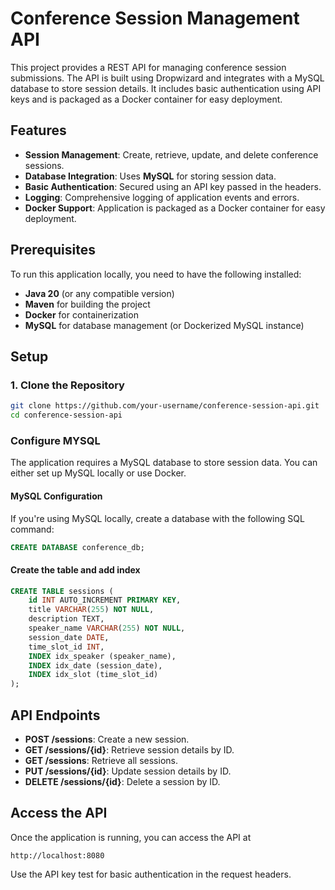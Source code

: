 # Conference Session Management API

This project provides a REST API for managing conference session submissions. The API is built using Dropwizard and integrates with a MySQL database to store session details. It includes basic authentication using API keys and is packaged as a Docker container for easy deployment.

## Features

- **Session Management**: Create, retrieve, update, and delete conference sessions.
- **Database Integration**: Uses **MySQL** for storing session data.
- **Basic Authentication**: Secured using an API key passed in the headers.
- **Logging**: Comprehensive logging of application events and errors.
- **Docker Support**: Application is packaged as a Docker container for easy deployment.

## Prerequisites

To run this application locally, you need to have the following installed:

- **Java 20** (or any compatible version)
- **Maven** for building the project
- **Docker** for containerization
- **MySQL** for database management (or Dockerized MySQL instance)

## Setup

### 1. Clone the Repository

```bash
git clone https://github.com/your-username/conference-session-api.git
cd conference-session-api
```
### Configure MYSQL

The application requires a MySQL database to store session data. You can either set up MySQL locally or use Docker.

#### MySQL Configuration
If you're using MySQL locally, create a database with the following SQL command:

```sql
CREATE DATABASE conference_db;
```

#### Create the table and add index

```sql
CREATE TABLE sessions (
    id INT AUTO_INCREMENT PRIMARY KEY,
    title VARCHAR(255) NOT NULL,
    description TEXT,
    speaker_name VARCHAR(255) NOT NULL,
    session_date DATE,
    time_slot_id INT,
    INDEX idx_speaker (speaker_name),
    INDEX idx_date (session_date),
    INDEX idx_slot (time_slot_id)
);

```
## API Endpoints

- **POST /sessions**: Create a new session.
- **GET /sessions/{id}**: Retrieve session details by ID.
- **GET /sessions**: Retrieve all sessions.
- **PUT /sessions/{id}**: Update session details by ID.
- **DELETE /sessions/{id}**: Delete a session by ID.

## Access the API
Once the application is running, you can access the API at 
```
http://localhost:8080
```

Use the API key test for basic authentication in the request headers.
